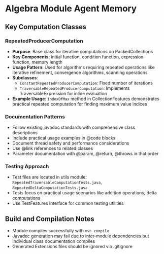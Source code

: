 # Algebra Module Agent Memory

## Key Computation Classes

### RepeatedProducerComputation
- **Purpose**: Base class for iterative computations on PackedCollections
- **Key Components**: initial function, condition function, expression function, memory length
- **Usage Pattern**: Used for algorithms requiring repeated operations like iterative refinement, convergence algorithms, scanning operations
- **Subclasses**: 
  - `ConstantRepeatedProducerComputation`: Fixed number of iterations
  - `TraversableRepeatedProducerComputation`: Implements TraversableExpression for inline evaluation
- **Example Usage**: `indexOfMax` method in CollectionFeatures demonstrates practical repeated computation for finding maximum value indices

### Documentation Patterns
- Follow existing javadoc standards with comprehensive class descriptions
- Include practical usage examples in @code blocks
- Document thread safety and performance considerations
- Use @link references to related classes
- Parameter documentation with @param, @return, @throws in that order

### Testing Approach
- Test files are located in utils module: `RepeatedTraversableComputationTests.java`, `RepeatedDeltaComputationTests.java`
- Tests focus on practical usage scenarios like addition operations, delta computations
- Use TestFeatures interface for common testing utilities

## Build and Compilation Notes
- Module compiles successfully with `mvn compile`
- Javadoc generation may fail due to inter-module dependencies but individual class documentation compiles
- Generated Extensions files should be ignored via .gitignore
